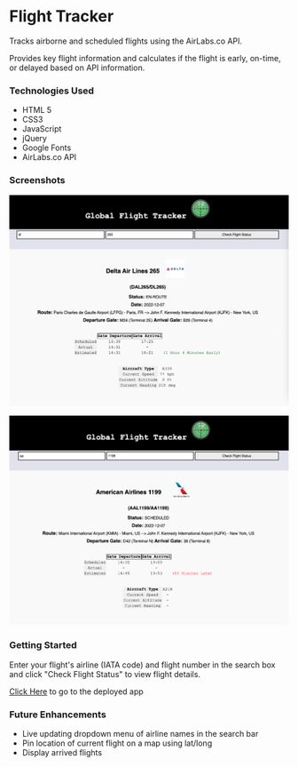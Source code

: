 # Flight Tracker
Tracks airborne and scheduled flights using the AirLabs.co API.

Provides key flight information and calculates if the flight is early, on-time, or delayed based on API information.

### Technologies Used
* HTML 5
* CSS3
* JavaScript
* jQuery
* Google Fonts
* AirLabs.co API

### Screenshots
![screenshot1](pics/SS1.png)

![screenshot1](pics/SS2.png)

### Getting Started
Enter your flight's airline (IATA code) and flight number in the search box and click "Check Flight Status" to view flight details.

[Click Here](https://maydayjimmy.github.io/Flight-Tracker-1/) to go to the deployed app

### Future Enhancements
* Live updating dropdown menu of airline names in the search bar
* Pin location of current flight on a map using lat/long
* Display arrived flights